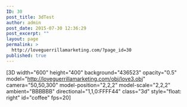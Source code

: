 ```yaml
---
ID: 30
post_title: 3dTest
author: admin
post_date: 2015-07-30 12:36:29
post_excerpt: ""
layout: page
permalink: >
  http://loveguerrillamarketing.com/?page_id=30
published: true
---
```

[3D width="600" height="400" background="436523" opacity="0.5" model="http://loveguerrillamarketing.com/obj/love3.obj" camera="50,50,300" model-position="2,2,2" model-scale="2,2,2" ambient="BBBBBB" directional="1,1,0:FFFF44" class="3d" style="float: right" id="coffee" fps=20]